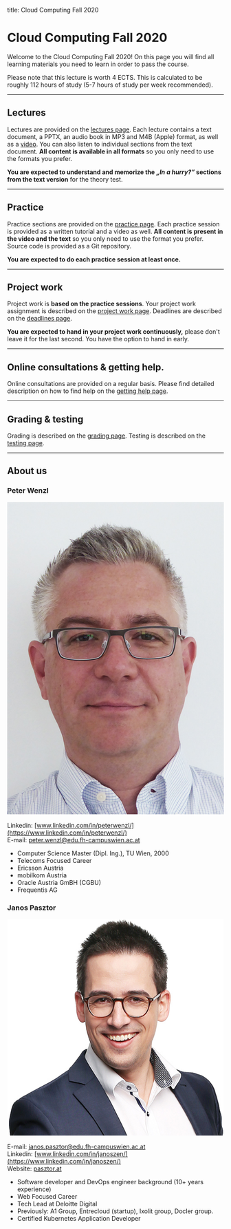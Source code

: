 title: Cloud Computing Fall 2020

<h1>Cloud Computing Fall 2020</h1>

Welcome to the Cloud Computing Fall 2020! On this page you will find all learning
materials you need to learn in order to pass the course.

Please note that this lecture is worth 4 ECTS. This is calculated to be roughly 112 hours of study
(5-7 hours of study per week recommended).

---

## Lectures

Lectures are provided on the [lectures page](/lectures). Each lecture contains a text document, a PPTX, an audio book
in MP3 and M4B (Apple) format, as well as a [video](https://www.youtube.com/channel/UC4U8FauY-SiYQJAbwDA_68g/). You can
also listen to individual sections from the text document. **All content is available in all formats** so you only need
to use the formats you prefer.

**You are expected to understand and memorize the *&bdquo;In a hurry?&rdquo;* sections from the text version** for the
theory test.

---

## Practice

Practice sections are provided on the [practice page](/practice). Each practice session is provided as a written
tutorial and a video as well. **All content is present in the video and the text** so you only need to use the format
you prefer. Source code is provided as a Git repository.
 
**You are expected to do each practice session at least once.**

---

## Project work

Project work is **based on the practice sessions**. Your project work assignment is described on the
[project work page](/projectwork). Deadlines are described on the [deadlines page](/deadlines).

**You are expected to hand in your project work continuously,** please don't leave it for the last second. You have
the option to hand in early.

---

## Online consultations & getting help.

Online consultations are provided on a regular basis. Please find detailed description on how to find help on the
[getting help page](/help).

---

## Grading & testing

Grading is described on the [grading page](/grading). Testing is described on the [testing page](/testing).

---

## About us

### Peter Wenzl

<aside>
<img src="peter-wenzl.jpg" alt="A photo of Peter Wenzl, a middle aged man with short gray hair and square glasses." />
</aside>

Linkedin: [www.linkedin.com/in/peterwenzl/](https://www.linkedin.com/in/peterwenzl/) <br />
E-mail: [peter.wenzl@edu.fh-campuswien.ac.at](mailto:peter.wenzl@edu.fh-campuswien.ac.at)

- Computer Science Master (Dipl. Ing.), TU Wien, 2000
- Telecoms Focused Career
- Ericsson Austria
- mobilkom Austria
- Oracle Austria GmBH (CGBU)
- Frequentis AG

### Janos Pasztor

<aside>
<img src="janos-pasztor.jpg" alt="A photo of Janos Pasztor, a man in his thirties with short, dark brown hair and round glasses." />
</aside>

E-mail: [janos.pasztor@edu.fh-campuswien.ac.at](mailto:janos.pasztor@edu.fh-campuswien.ac.at) <br />
Linkedin: [www.linkedin.com/in/janoszen/](https://www.linkedin.com/in/janoszen/) <br />
Website: [pasztor.at](https://pasztor.at)

- Software developer and DevOps engineer background (10+ years experience)
- Web Focused Career
- Tech Lead at Deloitte Digital
- Previously: A1 Group, Entrecloud (startup), Ixolit group, Docler group.
- Certified Kubernetes Application Developer
